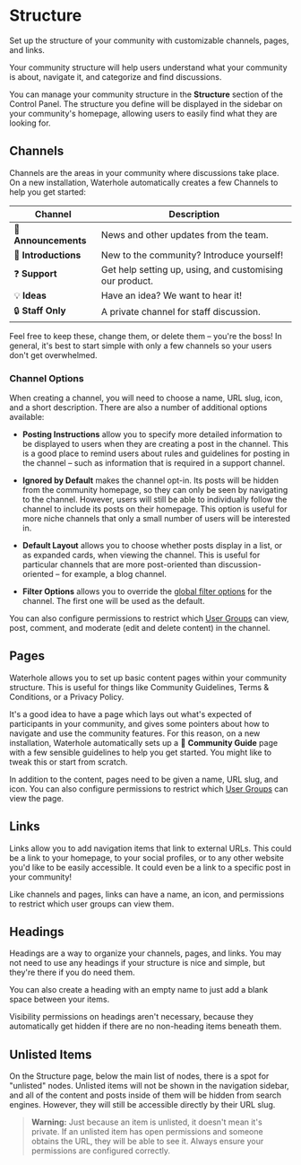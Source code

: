 # Structure

Set up the structure of your community with customizable channels, pages, and links.

Your community structure will help users understand what your community is about, navigate it, and categorize and find discussions.

You can manage your community structure in the **Structure** section of the Control Panel. The structure you define will be displayed in the sidebar on your community's homepage, allowing users to easily find what they are looking for.

## Channels

Channels are the areas in your community where discussions take place. On a new installation, Waterhole automatically creates a few Channels to help you get started:

| Channel              | Description                                              |
| -------------------- | -------------------------------------------------------- |
| 📣 **Announcements** | News and other updates from the team.                    |
| 👋 **Introductions** | New to the community? Introduce yourself!                |
| ❓ **Support**       | Get help setting up, using, and customising our product. |
| 💡 **Ideas**         | Have an idea? We want to hear it!                        |
| 🔒 **Staff Only**    | A private channel for staff discussion.                  |

Feel free to keep these, change them, or delete them – you're the boss! In general, it's best to start simple with only a few channels so your users don't get overwhelmed.

### Channel Options

When creating a channel, you will need to choose a name, URL slug, icon, and a short description. There are also a number of additional options available:

-   **Posting Instructions** allow you to specify more detailed information to be displayed to users when they are creating a post in the channel. This is a good place to remind users about rules and guidelines for posting in the channel – such as information that is required in a support channel.

*   **Ignored by Default** makes the channel opt-in. Its posts will be hidden from the community homepage, so they can only be seen by navigating to the channel. However, users will still be able to individually follow the channel to include its posts on their homepage. This option is useful for more niche channels that only a small number of users will be interested in.

*   **Default Layout** allows you to choose whether posts display in a list, or as expanded cards, when viewing the channel. This is useful for particular channels that are more post-oriented than discussion-oriented – for example, a blog channel.

*   **Filter Options** allows you to override the [global filter options](./filters.md) for the channel. The first one will be used as the default.

You can also configure permissions to restrict which [User Groups](./groups.md) can view, post, comment, and moderate (edit and delete content) in the channel.

## Pages

Waterhole allows you to set up basic content pages within your community structure. This is useful for things like Community Guidelines, Terms & Conditions, or a Privacy Policy.

It's a good idea to have a page which lays out what's expected of participants in your community, and gives some pointers about how to navigate and use the community features. For this reason, on a new installation, Waterhole automatically sets up a 📖 **Community Guide** page with a few sensible guidelines to help you get started. You might like to tweak this or start from scratch.

In addition to the content, pages need to be given a name, URL slug, and icon. You can also configure permissions to restrict which [User Groups](./groups.md) can view the page.

## Links

Links allow you to add navigation items that link to external URLs. This could be a link to your homepage, to your social profiles, or to any other website you'd like to be easily accessible. It could even be a link to a specific post in your community!

Like channels and pages, links can have a name, an icon, and permissions to restrict which user groups can view them.

## Headings

Headings are a way to organize your channels, pages, and links. You may not need to use any headings if your structure is nice and simple, but they're there if you do need them.

You can also create a heading with an empty name to just add a blank space between your items.

Visibility permissions on headings aren't necessary, because they automatically get hidden if there are no non-heading items beneath them.

## Unlisted Items

On the Structure page, below the main list of nodes, there is a spot for "unlisted" nodes. Unlisted items will not be shown in the navigation sidebar, and all of the content and posts inside of them will be hidden from search engines. However, they will still be accessible directly by their URL slug.

> **Warning:** Just because an item is unlisted, it doesn't mean it's private. If an unlisted item has open permissions and someone obtains the URL, they will be able to see it. Always ensure your permissions are configured correctly.
